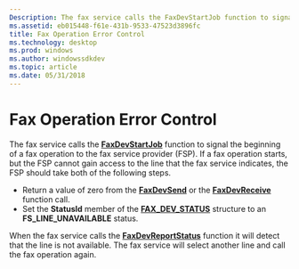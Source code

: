 ```yaml
---
Description: The fax service calls the FaxDevStartJob function to signal the beginning of a fax operation to the fax service provider (FSP).
ms.assetid: eb015448-f61e-431b-9533-47523d3896fc
title: Fax Operation Error Control
ms.technology: desktop
ms.prod: windows
ms.author: windowssdkdev
ms.topic: article
ms.date: 05/31/2018
---
```


# Fax Operation Error Control

The fax service calls the [**FaxDevStartJob**](-mfax-faxdevstartjob.md) function to signal the beginning of a fax operation to the fax service provider (FSP). If a fax operation starts, but the FSP cannot gain access to the line that the fax service indicates, the FSP should take both of the following steps.

-   Return a value of zero from the [**FaxDevSend**](-mfax-faxdevsend.md) or the [**FaxDevReceive**](-mfax-faxdevreceive.md) function call.
-   Set the **StatusId** member of the [**FAX\_DEV\_STATUS**](-mfax-fax-dev-status-str.md) structure to an **FS\_LINE\_UNAVAILABLE** status.

When the fax service calls the [**FaxDevReportStatus**](-mfax-faxdevreportstatus.md) function it will detect that the line is not available. The fax service will select another line and call the fax operation again.

 

 



